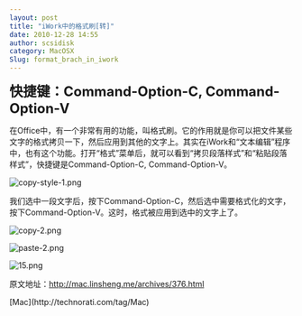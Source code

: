 ```yaml
---
layout: post
title: "iWork中的格式刷[转]"
date: 2010-12-28 14:55
author: scsidisk
category: MacOSX
Slug: format_brach_in_iwork
---
```


<font size="5">**快捷键：Command-Option-C, Command-Option-V**</font>

在Office中，有一个非常有用的功能，叫格式刷。它的作用就是你可以把文件某些文字的格式拷贝一下，然后应用到其他的文字上。其实在iWork和“文本编辑”程序中，也有这个功能。打开“格式”菜单后，就可以看到“拷贝段落样式”和“粘贴段落样式”，快捷键是Command-Option-C,
Command-Option-V。

![copy-style-1.png](/images/2010/08/copy-style-1.png)

我们选中一段文字后，按下Command-Option-C，然后选中需要格式化的文字，按下Command-Option-V。这时，格式被应用到选中的文字上了。

![copy-2.png](/images/2010/08/copy-2.png)

![paste-2.png](/images/2010/08/paste-2.png)

![15.png](/images/2010/08/15.png)

原文地址：http://mac.linsheng.me/archives/376.html

<div class="posttagsblock">
[Mac](http://technorati.com/tag/Mac)

</div>

